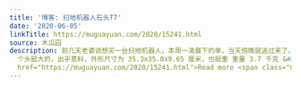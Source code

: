 ```yaml
---
title: '博客: 扫地机器人石头T7'
date: '2020-06-05'
linkTitle: https://muguayuan.com/2020/15241.html
source: 木瓜园
description: 前几天老婆说想买一台扫地机器人，本周一凌晨下的单，当天傍晚就送过来了。周一那天我去了外地，老婆在家独自捣鼓了一晚上装好了，平时这些事情她都不管的。接着就不断发消息向我直播扫地机器人的工作状态：在花盆旁边扫的可认真了、钻沙发底下了、边角还是扫不到、跨进厨房了、卫生间也找到了...自己跑到充电器上充电了。
  个头挺大的，出乎意料，外形尺寸为 35.3x35.0x9.65 厘米，也挺重 重量 3.7 千克 &#8230; <div class="more-link mt20"><a
  href="https://muguayuan.com/2020/15241.html">Read more <span class="none">扫地机器人石头T7</span></a></div>
---
```

